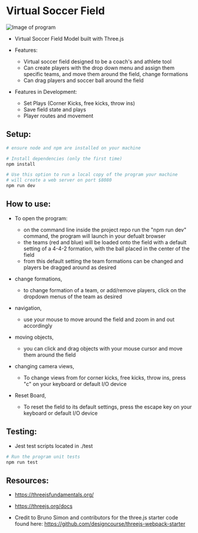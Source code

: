 # Virtual Soccer Field

![Image of program](https://github.com/mmaquer2/virtual_soccer_field/blob/main/images/sample.png)

- Virtual Soccer Field Model built with Three.js

- Features: 
    - Virtual soccer field designed to be a coach's and athlete tool
    - Can create players with the drop down menu and assign them specific teams, and move them around the field, change formations
    - Can drag players and soccer ball around the field 

- Features in Development:
    - Set Plays (Corner Kicks, free kicks, throw ins)
    - Save field state and plays
    - Player routes and movement

## Setup:
``` bash
# ensure node and npm are installed on your machine

# Install dependencies (only the first time)
npm install

# Use this option to run a local copy of the program your machine
# will create a web server on port $8080
npm run dev

```

## How to use:

- To open the program:
    - on the command line inside the project repo run the "npm run dev" command, the program will launch in your defualt browser
    - the teams (red and blue) will be loaded onto the field with a default setting of a 4-4-2 formation, with the ball placed in the center of the field
    - from this default setting the team formations can be changed and players be dragged around as desired 

- change formations,
    - to change formation of a team, or add/remove players, click on the dropdown menus of the team as desired

- navigation,
    - use your mouse to move around the field and zoom in and out accordingly

- moving objects,
    - you can click and drag objects with your mouse cursor and move them around the field 

- changing camera views,
    - To change views from for corner kicks, free kicks, throw ins, press "c" on your keyboard or default I/O device 

- Reset Board,
    - To reset the field to its default settings, press the escape key on your keyboard or default I/O device


## Testing:
- Jest test scripts located in ./test

```bash
# Run the program unit tests
npm run test

```

## Resources:
- https://threejsfundamentals.org/
- https://threejs.org/docs

- Credit to Bruno Simon and contributors for the three.js starter code found here:
https://github.com/designcourse/threejs-webpack-starter
